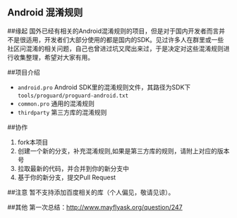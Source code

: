 Android 混淆规则
---

##缘起
国外已经有相关的Android混淆规则的项目，但是对于国内开发者而言并不是很适用，开发者们大部分使用的都是国内的SDK。见过许多人在群里或一些社区问混淆的相关问题，自己也曾进过坑又爬出来过，于是决定对这些混淆规则进行收集整理，希望对大家有用。

##项目介绍
- `android.pro` Android SDK里的混淆规则文件，其路径为SDK下`tools/proguard/proguard-android.txt`
- `common.pro` 通用的混淆规则
- `thirdparty` 第三方库的混淆规则

##协作
1. fork本项目
2. 创建一个新的分支，补充混淆规则,如果是第三方库的规则，请附上对应的版本号
3. 拉取最新的代码，并合并到你的新分支中
4. 基于你的新分支，提交Pull Request

##注意
暂不支持添加百度相关的库（个人偏见，敬请见谅）。

##其他
第一次总结：http://www.mayflyask.org/question/247




